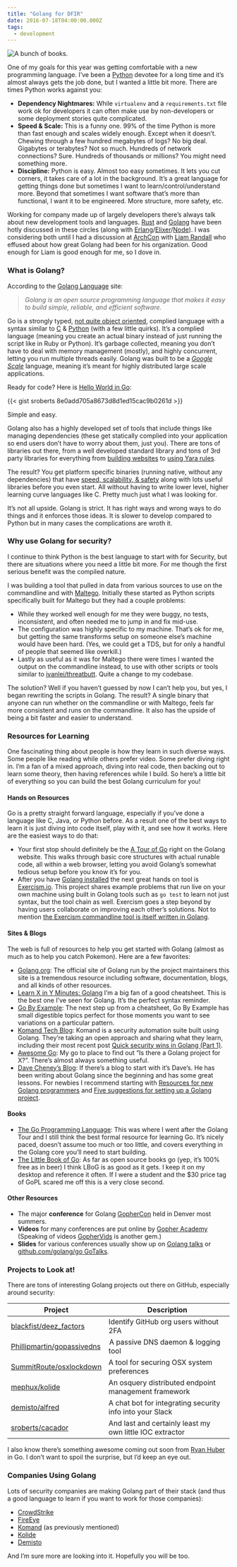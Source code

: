 ```yaml
---
title: "Golang for DFIR"
date: 2016-07-18T04:00:00.000Z
tags:
  - development
---
```


![A bunch of books.](https://cdn-images-1.medium.com/max/800/0*SKWr6NXia6OxeZIX.png)

One of my goals for this year was getting comfortable with a new programming language. I’ve been a [Python](https://www.python.org/) devotee for a long time and it’s almost always gets the job done, but I wanted a little bit more. There are times Python works against you:

- **Dependency Nightmares:** While `virtualenv` and a `requirements.txt` file work ok for developers it can often make use by non-developers or some deployment stories quite complicated.
- **Speed & Scale:** This is a funny one. 99% of the time Python is more than fast enough and scales widely enough. Except when it doesn’t. Chewing through a few hundred megabytes of logs? No big deal. Gigabytes or terabytes? Not so much. Hundreds of network connections? Sure. Hundreds of thousands or millions? You might need something more.
- **Discipline:** Python is easy. Almost too easy sometimes. It lets you cut corners, it takes care of a lot in the background. It’s a great language for getting things done but sometimes I want to learn/control/understand more. Beyond that sometimes I want software that’s more than functional, I want it to be engineered. More structure, more safety, etc.

Working for company made up of largely developers there’s always talk about new development tools and languages. [Rust](https://www.rust-lang.org/) and [Golang](https://golang.org/) have been hotly discussed in these circles (along with [Erlang](https://www.erlang.org/)/[Elixer](http://elixir-lang.org/)/[Node](https://nodejs.org/en/)). I was considering both until I had a discussion at [ArchCon](http://www.archc0n.org/) with [Liam Randall](https://twitter.com/hectaman) who effused about how great Golang had been for his organization. Good enough for Liam is good enough for me, so I dove in.

### What is Golang?

According to the [Golang Language](https://golang.org/) site:

> _Golang is an open source programming language that makes it easy to build simple, reliable, and efficient software._

Go is a strongly typed, [not quite object oriented](http://spf13.com/post/is-go-object-oriented/), complied language with a syntax similar to [C](https://en.wikipedia.org/wiki/C_%28programming_language%29) & [Python](https://www.python.org/) (with a few little quirks). It’s a complied language (meaning you create an actual binary instead of just running the script like in Ruby or Python). It’s garbage collected, meaning you don’t have to deal with memory management (mostly), and highly concurrent, letting you run multiple threads easily. Golang was built to be a _[Google Scale](https://talks.golang.org/2012/splash.slide)_ language, meaning it’s meant for highly distributed large scale applications.

Ready for code? Here is [Hello World in Go](https://gist.github.com/sroberts/8e0add705a8673d8d1ed15cac9b0261d):

{{< gist sroberts 8e0add705a8673d8d1ed15cac9b0261d >}}

Simple and easy.

Golang also has a highly developed set of tools that include things like managing dependencies (these get statically complied into your application so end users don’t have to worry about them, just you). There are tons of libraries out there, from a well developed standard library and tons of 3rd party libraries for everything from [building websites](https://gin-gonic.github.io/gin/) to [using Yara rules](https://github.com/hillu/go-yara).

The result? You get platform specific binaries (running native, without any dependencies) that have [speed, scalability, & safety](https://www.iron.io/go-after-2-years-in-production/) along with lots useful libraries before you even start. All without having to write lower level, higher learning curve languages like C. Pretty much just what I was looking for.

It’s not all upside. Golang is strict. It has right ways and wrong ways to do things and it enforces those ideas. It is slower to develop compared to Python but in many cases the complications are wroth it.

### Why use Golang for security?

I continue to think Python is the best language to start with for Security, but there are situations where you need a little bit more. For me though the first serious benefit was the compiled nature.

I was building a tool that pulled in data from various sources to use on the commandline and with [Maltego](https://www.paterva.com/web7/). Initially these started as Python scripts specifically built for Maltego but they had a couple problems:

- While they worked well enough for me they were buggy, no tests, inconsistent, and often needed me to jump in and fix mid-use.
- The configuration was highly specific to my machine. That’s ok for me, but getting the same transforms setup on someone else’s machine would have been hard. (Yes, we could get a TDS, but for only a handful of people that seemed like overkill.)
- Lastly as useful as it was for Maltego there were times I wanted the output on the commandline instead, to use with other scripts or tools similar to [ivanlei/threatbutt](https://github.com/ivanlei/threatbutt). Quite a change to my codebase.

The solution? Well if you haven’t guessed by now I can’t help you, but yes, I began rewriting the scripts in Golang. The result? A single binary that anyone can run whether on the commandline or with Maltego, feels far more consistent and runs on the commandline. It also has the upside of being a bit faster and easier to understand.

### Resources for Learning

One fascinating thing about people is how they learn in such diverse ways. Some people like reading while others prefer video. Some prefer diving right in. I’m a fan of a mixed approach, diving into real code, then backing out to learn some theory, then having references while I build. So here’s a little bit of everything so you can build the best Golang curriculum for you!

#### Hands on Resources

Go is a pretty straight forward language, especially if you’ve done a language like C, Java, or Python before. As a result one of the best ways to learn it is just diving into code itself, play with it, and see how it works. Here are the easiest ways to do that:

- Your first stop should definitely be the [A Tour of Go](https://tour.golang.org/) right on the Golang website. This walks through basic core structures with actual runable code, all within a web browser, letting you avoid Golang’s somewhat tedious setup before you know it’s for you.
- After you have [Golang installed](https://golang.org/doc/install) the next great hands on tool is [Exercism.io](http://exercism.io/). This project shares example problems that run live on your own machine using built in Golang tools such as `go test` to learn not just syntax, but the tool chain as well. Exercism goes a step beyond by having users collaborate on improving each other’s solutions. Not to mention [the Exercism commandline tool is itself written in Golang](https://github.com/exercism/cli).

#### Sites & Blogs

The web is full of resources to help you get started with Golang (almost as much as to help you catch Pokemon). Here are a few favorites:

- [Golang.org](https://golang.org/): The official site of Golang run by the project maintainers this site is a tremendous resource including software, documentation, blogs, and all kinds of other resources.
- [Learn X in Y Minutes: Golang](https://learnxinyminutes.com/docs/go/) I’m a big fan of a good cheatsheet. This is the best one I’ve seen for Golang. It’s the perfect syntax reminder.
- [Go By Example](https://gobyexample.com/): The next step up from a cheatsheet, Go By Example has small digestible topics perfect for those moments you want to see variations on a particular pattern.
- [Komand Tech Blog](https://blog.komand.com/topic/komand-tech): Komand is a security automation suite built using Golang. They’re taking an open approach and sharing what they learn, including their most recent post [Quick security wins in Golang (Part 1)](https://blog.komand.com/quick-security-wins-in-golang).
- [Awesome Go](http://awesome-go.com/): My go to place to find out “Is there a Golang project for X?”. There’s almost always something useful.
- [Dave Cheney’s Blog](http://dave.cheney.net/): If there’s a blog to start with it’s Dave’s. He has been writing about Golang since the beginning and has some great lessons. For newbies I recommend starting with [Resources for new Golang programmers](http://dave.cheney.net/resources-for-new-go-programmers) and [Five suggestions for setting up a Golang project](http://dave.cheney.net/2014/12/01/five-suggestions-for-setting-up-a-go-project).

#### Books

- [The Go Programming Language](http://www.gopl.io/): This was where I went after the Golang Tour and I still think the best formal resource for learning Go. It’s nicely paced, doesn’t assume too much or too little, and covers everything in the Golang core you’ll need to start building.
- [The Little Book of Go](http://openmymind.net/The-Little-Go-Book/): As far as open source books go (yep, it’s 100% free as in beer) I think LBoG is as good as it gets. I keep it on my desktop and reference it often. If I were a student and the $30 price tag of GoPL scared me off this is a very close second.

#### Other Resources

- The major **conference** for Golang [GopherCon](https://www.gophercon.com/) held in Denver most summers.
- **Videos** for many conferences are put online by [Gopher Academy](https://www.youtube.com/channel/UCx9QVEApa5BKLw9r8cnOFEA) (Speaking of videos [GopherVids](http://gophervids.appspot.com/) is another gem.)
- **Slides** for various conferences usually show up on [Golang talks](https://talks.golang.org/) or [github.com/golang/go GoTalks](https://github.com/golang/go/wiki/GoTalks).

### Projects to Look at!

There are tons of interesting Golang projects out there on GitHub, especially around security:

| Project                                                                      | Description                                              |
| ---------------------------------------------------------------------------- | -------------------------------------------------------- |
| [blackfist/deez_factors](https://github.com/blackfist/deez_factors)          | Identify GitHub org users without 2FA                    |
| [Phillipmartin/gopassivedns](https://github.com/Phillipmartin/gopassivedns)  |  A passive DNS daemon & logging tool                     |
| [SummitRoute/osxlockdown](https://github.com/SummitRoute/osxlockdown)        | A tool for securing OSX system preferences               |
| [mephux/kolide](https://github.com/mephux/kolide)                            | An osquery distributed endpoint management framework     |
| [demisto/alfred](https://github.com/demisto/alfred)                          | A chat bot for integrating security info into your Slack |
| [sroberts/cacador](https://github.com/sroberts/cacador)                      | And last and certainly least my own little IOC extractor |

I also know there’s something awesome coming out soon from [Ryan Huber](https://github.com/rawdigits) in Go. I don’t want to spoil the surprise, but I’d keep an eye out.

### Companies Using Golang

Lots of security companies are making Golang part of their stack (and thus a good language to learn if you want to work for those companies):

- [CrowdStrike](https://www.crowdstrike.com/)
- [FireEye](https://www.fireeye.com/)
- [Komand](https://www.komand.com/) (as previously mentioned)
- [Kolide](https://kolide.co/)
- [Demisto](https://www.demisto.com/)

And I’m sure more are looking into it. Hopefully you will be too.

